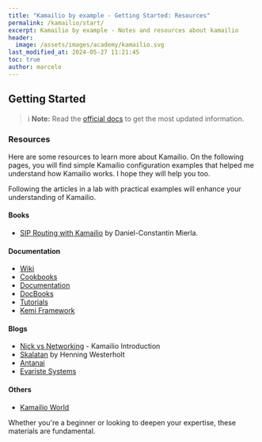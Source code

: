 ```yaml
---
title: "Kamailio by example - Getting Started: Resources"
permalink: /kamailio/start/
excerpt: Kamailio by example - Notes and resources about kamailio
header:
  image: /assets/images/academy/kamailio.svg
last_modified_at: 2024-05-27 11:21:45
toc: true
author: marcelo
---
```

## Getting Started

> :information_source: **Note:** Read the [official docs](https://www.kamailio.org/wikidocs/cookbooks/devel/core/) to get the most updated information.
### Resources

Here are some resources to learn more about Kamailio. On the following pages, you will find simple Kamailio configuration examples that helped me understand how Kamailio works. I hope they will help you too.

Following the articles in a lab with practical examples will enhance your understanding of Kamailio.

#### Books
* [SIP Routing with Kamailio](http://www.asipto.com/sw/kamailio-admin-book/) by Daniel-Constantin Mierla.

#### Documentation
* [Wiki](https://www.kamailio.org/wikidocs/)
* [Cookbooks](https://www.kamailio.org/wikidocs/#cookbooks)
* [Documentation](https://www.kamailio.org/w/documentation/)
* [DocBooks](http://www.kamailio.org/docs/docbooks/devel/)
* [Tutorials](https://www.kamailio.org/wikidocs/#tutorials)
* [Kemi Framework](https://kamailio.org/docs/tutorials/devel/kamailio-kemi-framework/)

#### Blogs
* [Nick vs Networking](https://nickvsnetworking.com/kamailio-introduction/) - Kamailio Introduction
* [Skalatan](https://skalatan.de/en) by Henning Westerholt
* [Antanai](https://telecom.altanai.com/tag/kamailio/)
* [Evariste Systems](https://blog.evaristesys.com/)

#### Others
* [Kamailio World](https://www.youtube.com/c/kamailioworld)

Whether you're a beginner or looking to deepen your expertise, these materials are fundamental.
